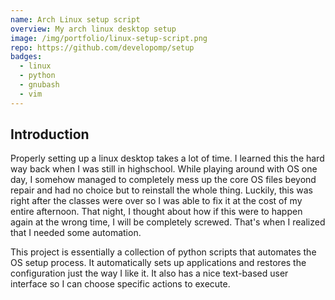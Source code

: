 ```yaml
---
name: Arch Linux setup script
overview: My arch linux desktop setup
image: /img/portfolio/linux-setup-script.png
repo: https://github.com/developomp/setup
badges:
  - linux
  - python
  - gnubash
  - vim
---
```


## Introduction

Properly setting up a linux desktop takes a lot of time.
I learned this the hard way back when I was still in highschool.
While playing around with OS one day, I somehow managed to completely mess up the core OS files beyond repair and had no choice but to reinstall the whole thing.
Luckily, this was right after the classes were over so I was able to fix it at the cost of my entire afternoon.
That night, I thought about how if this were to happen again at the wrong time, I will be completely screwed.
That's when I realized that I needed some automation.

This project is essentially a collection of python scripts that automates the OS setup process.
It automatically sets up applications and restores the configuration just the way I like it.
It also has a nice text-based user interface so I can choose specific actions to execute.
